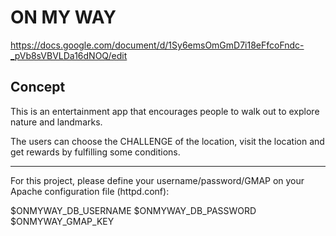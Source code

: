 # ON MY WAY
https://docs.google.com/document/d/1Sy6emsOmGmD7i18eFfcoFndc-_pVb8sVBVLDa16dNOQ/edit

Concept
-

This is an entertainment app that encourages people to walk out to explore nature and landmarks.

The users can choose the CHALLENGE of the location, visit the location and get rewards by fulfilling some conditions.

***

For this project, please define your username/password/GMAP on your Apache configuration file (httpd.conf):

$ONMYWAY_DB_USERNAME
$ONMYWAY_DB_PASSWORD
$ONMYWAY_GMAP_KEY